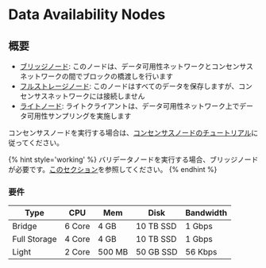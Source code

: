 # Data Availability Nodes

## 概要

- [ブリッジノード](https://docs.sunriselayer.io/run-a-sunrise-node/types/deprecated-data-availability/bridge-node): このノードは、データ可用性ネットワークとコンセンサスネットワークの間でブロックの橋渡しを行います
- [フルストレージノード](https://docs.sunriselayer.io/run-a-sunrise-node/types/deprecated-data-availability/full-node): このノードはすべてのデータを保存しますが、コンセンサスネットワークには接続しません
- [ライトノード](https://docs.sunriselayer.io/run-a-sunrise-node/types/deprecated-data-availability/light-node): ライトクライアントは、データ可用性ネットワーク上でデータ可用性サンプリングを実施します

コンセンサスノードを実行する場合は、[コンセンサスノードのチュートリアル](https://docs.sunriselayer.io/run-a-sunrise-node/types/consensus)に従ってください。

{% hint style='working' %}
バリデータノードを実行する場合、ブリッジノードが必要です。[このセクション](../deprecated-data-availability/bridge-node.md)を参照してください。
{% endhint %}

### 要件

| Type         | CPU    | Mem    | Disk      | Bandwidth |
| ------------ | ------ | ------ | --------- | --------- |
| Bridge       | 6 Core | 4 GB   | 10 TB SSD | 1 Gbps    |
| Full Storage | 4 Core | 4 GB   | 10 TB SSD | 1 Gbps    |
| Light        | 2 Core | 500 MB | 50 GB SSD | 56 Kbps   |
